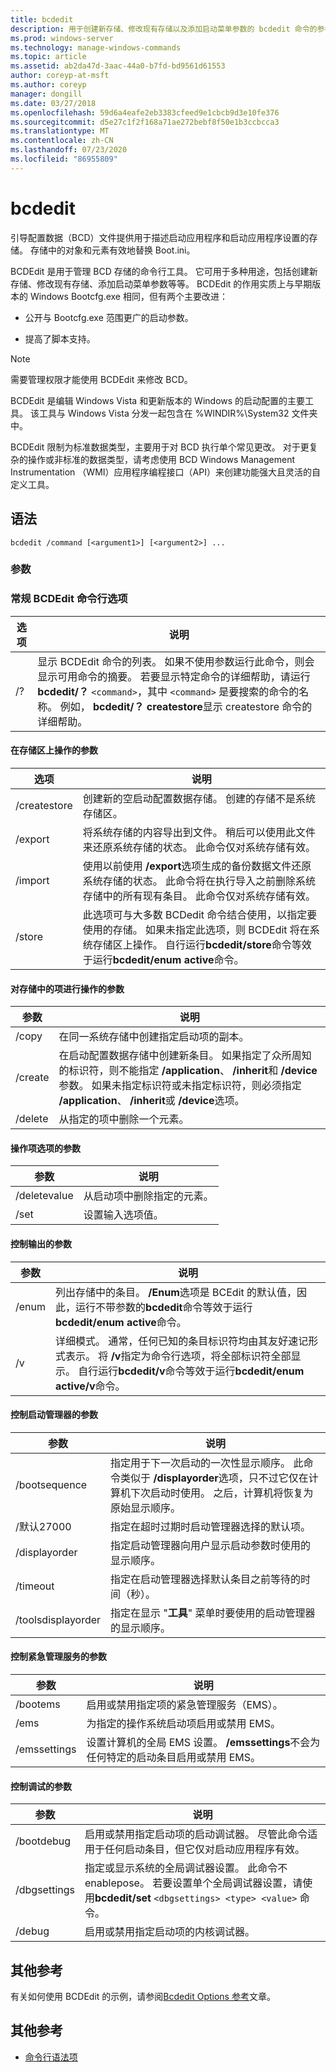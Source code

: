 ```yaml
---
title: bcdedit
description: 用于创建新存储、修改现有存储以及添加启动菜单参数的 bcdedit 命令的参考文章。
ms.prod: windows-server
ms.technology: manage-windows-commands
ms.topic: article
ms.assetid: ab2da47d-3aac-44a0-b7fd-bd9561d61553
author: coreyp-at-msft
ms.author: coreyp
manager: dongill
ms.date: 03/27/2018
ms.openlocfilehash: 59d6a4eafe2eb3383cfeed9e1cbcb9d3e10fe376
ms.sourcegitcommit: d5e27c1f2f168a71ae272bebf8f50e1b3ccbcca3
ms.translationtype: MT
ms.contentlocale: zh-CN
ms.lasthandoff: 07/23/2020
ms.locfileid: "86955809"
---
```

# <a name="bcdedit"></a>bcdedit

引导配置数据（BCD）文件提供用于描述启动应用程序和启动应用程序设置的存储。 存储中的对象和元素有效地替换 Boot.ini。

BCDEdit 是用于管理 BCD 存储的命令行工具。 它可用于多种用途，包括创建新存储、修改现有存储、添加启动菜单参数等等。 BCDEdit 的作用实质上与早期版本的 Windows Bootcfg.exe 相同，但有两个主要改进：

- 公开与 Bootcfg.exe 范围更广的启动参数。

- 提高了脚本支持。

> [!NOTE]
> 需要管理权限才能使用 BCDEdit 来修改 BCD。

BCDEdit 是编辑 Windows Vista 和更新版本的 Windows 的启动配置的主要工具。 该工具与 Windows Vista 分发一起包含在 %WINDIR%\System32 文件夹中。

BCDEdit 限制为标准数据类型，主要用于对 BCD 执行单个常见更改。 对于更复杂的操作或非标准的数据类型，请考虑使用 BCD Windows Management Instrumentation （WMI）应用程序编程接口（API）来创建功能强大且灵活的自定义工具。

## <a name="syntax"></a>语法

```
bcdedit /command [<argument1>] [<argument2>] ...
```

### <a name="parameters"></a>参数

### <a name="general-bcdedit-command-line-options"></a>常规 BCDEdit 命令行选项

| 选项 | 说明 |
| ------ | ----------- |
| /? | 显示 BCDEdit 命令的列表。 如果不使用参数运行此命令，则会显示可用命令的摘要。 若要显示特定命令的详细帮助，请运行**bcdedit/？** `<command>`，其中 `<command>` 是要搜索的命令的名称。 例如， **bcdedit/？ createstore**显示 createstore 命令的详细帮助。 |

#### <a name="parameters-that-operate-on-a-store"></a>在存储区上操作的参数

| 选项 | 说明 |
| ------ | ----------- |
| /createstore | 创建新的空启动配置数据存储。 创建的存储不是系统存储区。 |
| /export | 将系统存储的内容导出到文件。 稍后可以使用此文件来还原系统存储的状态。 此命令仅对系统存储有效。 |
| /import | 使用以前使用 **/export**选项生成的备份数据文件还原系统存储的状态。 此命令将在执行导入之前删除系统存储中的所有现有条目。 此命令仅对系统存储有效。 |
| /store | 此选项可与大多数 BCDedit 命令结合使用，以指定要使用的存储。 如果未指定此选项，则 BCDEdit 将在系统存储区上操作。 自行运行**bcdedit/store**命令等效于运行**bcdedit/enum active**命令。 |

#### <a name="parameters-that-operate-on-entries-in-a-store"></a>对存储中的项进行操作的参数

| 参数 | 说明 |
| ------ | ----------- |
| /copy | 在同一系统存储中创建指定启动项的副本。 |
| /create | 在启动配置数据存储中创建新条目。 如果指定了众所周知的标识符，则不能指定 **/application**、 **/inherit**和 **/device**参数。 如果未指定标识符或未指定标识符，则必须指定 **/application**、 **/inherit**或 **/device**选项。 |
| /delete | 从指定的项中删除一个元素。 |

#### <a name="parameters-that-operate-on-entry-options"></a>操作项选项的参数

| 参数 | 说明 |
| ------ | ----------- |
| /deletevalue | 从启动项中删除指定的元素。 |
| /set | 设置输入选项值。 |

#### <a name="parameters-that-control-output"></a>控制输出的参数

| 参数 | 说明 |
| ------ | ----------- |
| /enum | 列出存储中的条目。 **/Enum**选项是 BCEdit 的默认值，因此，运行不带参数的**bcdedit**命令等效于运行**bcdedit/enum active**命令。 |
| /v | 详细模式。 通常，任何已知的条目标识符均由其友好速记形式表示。 将 **/v**指定为命令行选项，将全部标识符全部显示。 自行运行**bcdedit/v**命令等效于运行**bcdedit/enum active/v**命令。 |

#### <a name="parameters-that-control-the-boot-manager"></a>控制启动管理器的参数

| 参数 | 说明 |
| ------ | ----------- |
| /bootsequence | 指定用于下一次启动的一次性显示顺序。 此命令类似于 **/displayorder**选项，只不过它仅在计算机下次启动时使用。 之后，计算机将恢复为原始显示顺序。 |
| /默认27000 | 指定在超时过期时启动管理器选择的默认项。 |
| /displayorder | 指定启动管理器向用户显示启动参数时使用的显示顺序。 |
| /timeout | 指定在启动管理器选择默认条目之前等待的时间（秒）。 |
| /toolsdisplayorder | 指定在显示 "**工具**" 菜单时要使用的启动管理器的显示顺序。 |

#### <a name="parameters-that-control-emergency-management-services"></a>控制紧急管理服务的参数

| 参数 | 说明 |
| ------ | ----------- |
| /bootems | 启用或禁用指定项的紧急管理服务（EMS）。 |
| /ems | 为指定的操作系统启动项启用或禁用 EMS。 |
| /emssettings | 设置计算机的全局 EMS 设置。 **/emssettings**不会为任何特定的启动条目启用或禁用 EMS。 |

#### <a name="parameters-that-control-debugging"></a>控制调试的参数

| 参数 | 说明 |
| ------ | ----------- |
| /bootdebug | 启用或禁用指定启动项的启动调试器。 尽管此命令适用于任何启动条目，但它仅对启动应用程序有效。 |
| /dbgsettings | 指定或显示系统的全局调试器设置。 此命令不 enablepose。 若要设置单个全局调试器设置，请使用**bcdedit/set** `<dbgsettings> <type> <value>` 命令。 |
| /debug | 启用或禁用指定启动项的内核调试器。 |

## <a name="additional-references"></a>其他参考

有关如何使用 BCDEdit 的示例，请参阅[Bcdedit Options 参考](/windows-hardware/drivers/devtest/bcd-boot-options-reference)文章。

## <a name="additional-references"></a>其他参考

- [命令行语法项](command-line-syntax-key.md)
